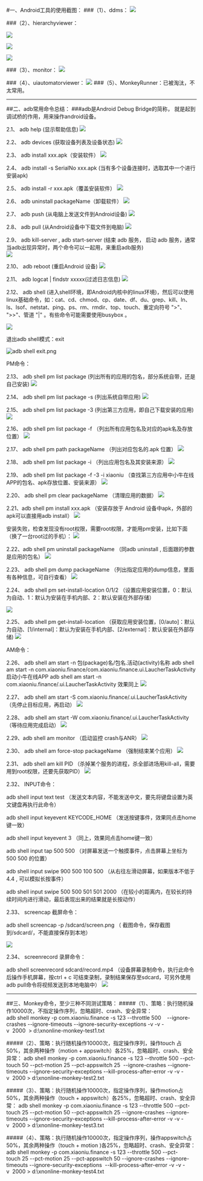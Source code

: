 #一、Android工具的使用截图：
###（1）、ddms：
![](http://upload-images.jianshu.io/upload_images/1464121-c1cf1e923ddfd673.png?imageMogr2/auto-orient/strip%7CimageView2/2/w/1240)

###（2）、hierarchyviewer：

![](http://upload-images.jianshu.io/upload_images/1464121-79891c74826a6d4c.png?imageMogr2/auto-orient/strip%7CimageView2/2/w/1240)

![](http://upload-images.jianshu.io/upload_images/1464121-f6c2ed3df40a3abd.png?imageMogr2/auto-orient/strip%7CimageView2/2/w/1240)

![](http://upload-images.jianshu.io/upload_images/1464121-e74b0856d40955e6.png?imageMogr2/auto-orient/strip%7CimageView2/2/w/1240)

###（3）、monitor：
![](http://upload-images.jianshu.io/upload_images/1464121-19b27c644e588354.png?imageMogr2/auto-orient/strip%7CimageView2/2/w/1240)

###（4）、uiautomatorviewer：
![](http://upload-images.jianshu.io/upload_images/1464121-64bd2fe90f7552b1.png?imageMogr2/auto-orient/strip%7CimageView2/2/w/1240)
###（5）、MonkeyRunner：已被淘汰，不太常用。
***
##二、adb常用命令总结：
###adb是Android Debug Bridge的简称， 就是起到调试桥的作用，用来操作android设备。

2.1、 adb help (显示帮助信息)
![](http://upload-images.jianshu.io/upload_images/1464121-b11bd91c21ac4e85.png?imageMogr2/auto-orient/strip%7CimageView2/2/w/1240)

2.2、 adb devices (获取设备列表及设备状态)
![](http://upload-images.jianshu.io/upload_images/1464121-257433e0f8c6f707.png?imageMogr2/auto-orient/strip%7CimageView2/2/w/1240)

2.3、 adb install xxx.apk（安装软件）
![](http://upload-images.jianshu.io/upload_images/1464121-57cb256e5c67817c.png?imageMogr2/auto-orient/strip%7CimageView2/2/w/1240)

2.4、 adb install -s  SerialNo xxx.apk (当有多个设备连接时，选取其中一个进行安装apk)


2.5、 adb install -r xxx.apk（覆盖安装软件）
![](http://upload-images.jianshu.io/upload_images/1464121-c8db1ef634f774cc.png?imageMogr2/auto-orient/strip%7CimageView2/2/w/1240)

2.6、 adb uninstall packageName（卸载软件）
![](http://upload-images.jianshu.io/upload_images/1464121-bc23f08c95e1f5b7.png?imageMogr2/auto-orient/strip%7CimageView2/2/w/1240)

2.7、 adb push (从电脑上发送文件到Android设备)
![](http://upload-images.jianshu.io/upload_images/1464121-9a6a77ceec3d7560.png?imageMogr2/auto-orient/strip%7CimageView2/2/w/1240)

2.8、 adb pull (从Android设备中下载文件到电脑)
![](http://upload-images.jianshu.io/upload_images/1464121-69fe27f812a5857a.png?imageMogr2/auto-orient/strip%7CimageView2/2/w/1240)

2.9、 adb kill-server , adb start-server (结束 adb 服务， 启动 adb 服务，通常当adb出现异常时，两个命令可以一起用，来重启adb服务)                
![](http://upload-images.jianshu.io/upload_images/1464121-9eedef67553b271e.png?imageMogr2/auto-orient/strip%7CimageView2/2/w/1240)

2.10、 adb reboot (重启Android 设备)
![](http://upload-images.jianshu.io/upload_images/1464121-5899af7400a9d733.png?imageMogr2/auto-orient/strip%7CimageView2/2/w/1240)
                                                                                                                                   
2.11、 adb logcat | findstr xxxxx(过滤日志信息)
![](http://upload-images.jianshu.io/upload_images/1464121-20ee9a8bf85a52c6.png?imageMogr2/auto-orient/strip%7CimageView2/2/w/1240)


2.12、 adb shell (进入shell环境，即Android内核中的linux环境)，然后可以使用linux基础命令，如：cat、cd、chmod、cp、date、df、du、grep、kill、ln、ls、lsof、netstat、ping、ps、rm、rmdir、top、touch、重定向符号 ">"、 ">>"、管道 "|" 。有些命令可能需要使用busybox 。

![](http://upload-images.jianshu.io/upload_images/1464121-f9f70ca29d53cb37.png?imageMogr2/auto-orient/strip%7CimageView2/2/w/1240)

退出adb shell模式：exit

![adb shell exit.png](http://upload-images.jianshu.io/upload_images/1464121-15d0ea5bc9e4078c.png?imageMogr2/auto-orient/strip%7CimageView2/2/w/1240)

PM命令：

2.13、 adb shell pm list package (列出所有的应用的包名，部分系统自带，还是自己安装)
![](http://upload-images.jianshu.io/upload_images/1464121-987c3fa80406e0a3.png?imageMogr2/auto-orient/strip%7CimageView2/2/w/1240)

2.14、 adb shell pm list package -s (列出系统自带应用)
![](http://upload-images.jianshu.io/upload_images/1464121-a1d1a8c09379f6a0.png?imageMogr2/auto-orient/strip%7CimageView2/2/w/1240)

2.15、 adb shell pm list package -3 (列出第三方应用，即自己下载安装的应用)
![](http://upload-images.jianshu.io/upload_images/1464121-0c4cc4ebcb8f3260.png?imageMogr2/auto-orient/strip%7CimageView2/2/w/1240)

2.16、 adb shell pm list package -f （列出所有应用包名及对应的apk名及存放位置）
![](http://upload-images.jianshu.io/upload_images/1464121-d872a10c2d85be04.png?imageMogr2/auto-orient/strip%7CimageView2/2/w/1240)


2.17、 adb shell pm path packageName （列出对应包名的.apk 位置）
![](http://upload-images.jianshu.io/upload_images/1464121-9917e06479ec9704.png?imageMogr2/auto-orient/strip%7CimageView2/2/w/1240)


2.18、 adb shell pm list package -i （列出应用包名及其安装来源）
![](http://upload-images.jianshu.io/upload_images/1464121-d2eb1028ed126053.png?imageMogr2/auto-orient/strip%7CimageView2/2/w/1240)

2.19、 adb shell pm list package -f -3 -i xiaoniu （查找第三方应用中小牛在线APP的包名、apk存放位置、安装来源）
![](http://upload-images.jianshu.io/upload_images/1464121-c5728ac535bedbc8.png?imageMogr2/auto-orient/strip%7CimageView2/2/w/1240)


2.20、 adb shell pm clear packageName （清理应用的数据）
![](http://upload-images.jianshu.io/upload_images/1464121-6be30f5e52c19b1d.png?imageMogr2/auto-orient/strip%7CimageView2/2/w/1240)

2.21、adb shell pm install xxx.apk （安装存放于 Android 设备中apk，外部的apk可以直接用adb install）
![](http://upload-images.jianshu.io/upload_images/1464121-628888c5097f19eb.png?imageMogr2/auto-orient/strip%7CimageView2/2/w/1240)

安装失败，检查发现没有root权限，需要root权限，才能用pm安装，比如下面（换了一台root过的手机）：
![](http://upload-images.jianshu.io/upload_images/1464121-7e5fb4fdc5ad1771.png?imageMogr2/auto-orient/strip%7CimageView2/2/w/1240)

2.22、adb shell pm uninstall packageName （同adb uninstall , 后面跟的参数是应用的包名）
![](http://upload-images.jianshu.io/upload_images/1464121-da503d5749e89524.png?imageMogr2/auto-orient/strip%7CimageView2/2/w/1240)

2.23、 adb shell pm dump packageName （列出指定应用的dump信息，里面有各种信息，可自行查看）
![](http://upload-images.jianshu.io/upload_images/1464121-b19122cc2bba71c9.png?imageMogr2/auto-orient/strip%7CimageView2/2/w/1240)

2.24、 adb shell pm set-install-location 0/1/2  （设置应用安装位置，0：默认为自动、1：默认为安装在手机内部、2：默认安装在外部存储）

![](http://upload-images.jianshu.io/upload_images/1464121-a4aa6bf52054094a.png?imageMogr2/auto-orient/strip%7CimageView2/2/w/1240)

2.25、 adb shell pm get-install-location  （获取应用安装位置，[0/auto]：默认为自动、[1/internal]：默认为安装在手机内部、[2/external]：默认安装在外部存储)
![](http://upload-images.jianshu.io/upload_images/1464121-3f7dafd20f117e1c.png?imageMogr2/auto-orient/strip%7CimageView2/2/w/1240)


AM命令：

2.26、 adb shell  am start -n 包(package)名/包名.活动(activity)名称
adb shell am start -n com.xiaoniu.finance/com.xiaoniu.finance.ui.LaucherTaskActivity  启动小牛在线APP
adb shell am start -n com.xiaoniu.finance/.ui.LaucherTaskActivity  效果同上
![](http://upload-images.jianshu.io/upload_images/1464121-c3327cefe49d36b3.png?imageMogr2/auto-orient/strip%7CimageView2/2/w/1240)

2.27、 adb shell am start -S com.xiaoniu.finance/.ui.LaucherTaskActivity  （先停止目标应用，再启动）
![](http://upload-images.jianshu.io/upload_images/1464121-ff3b86afe68d546e.png?imageMogr2/auto-orient/strip%7CimageView2/2/w/1240)

2.28、 adb shell am start -W com.xiaoniu.finance/.ui.LaucherTaskActivity （等待应用完成启动）
![](http://upload-images.jianshu.io/upload_images/1464121-41f7dff86fdc6eb3.png?imageMogr2/auto-orient/strip%7CimageView2/2/w/1240)

2.29、adb shell am monitor  （启动监控 crash与ANR）
![](http://upload-images.jianshu.io/upload_images/1464121-a160b020f43661e4.png?imageMogr2/auto-orient/strip%7CimageView2/2/w/1240)

2.30、 adb shell am force-stop  packageName （强制结束某个应用）
![](http://upload-images.jianshu.io/upload_images/1464121-cb4e1226a8773494.png?imageMogr2/auto-orient/strip%7CimageView2/2/w/1240)

2.31、 adb shell am kill PID  （杀掉某个服务的进程，杀全部进场用kill-all，需要用到root权限，还要先获取PID）
![](http://upload-images.jianshu.io/upload_images/1464121-b8771e44c55f426a.png?imageMogr2/auto-orient/strip%7CimageView2/2/w/1240)

2.32、 INPUT命令：

adb shell input text test （发送文本内容，不能发送中文，要先将键盘设置为英文键盘再执行此命令）

adb shell input keyevent KEYCODE_HOME （发送按键事件，效果同点击home键一致）

adb shell input keyevent 3  （同上，效果同点击home键一致）

adb shell input tap 500 500 （对屏幕发送一个触摸事件，点击屏幕上坐标为 500 500 的位置）

adb shell input swipe 900 500 100 500 （从右往左滑动屏幕，如果版本不低于 4.4 , 可以模拟长按事件）

adb shell input swipe 500 500 501 501 2000 （在较小的距离内，在较长的持续时间内进行滑动，最后表现出来的结果就是长按动作）


2.33、 screencap 截屏命令：

adb shell screencap -p /sdcard/screen.png （ 截图命令，保存截图到/sdcard/，不能直接保存到本地）

![](http://upload-images.jianshu.io/upload_images/1464121-2d3cf6cfadef67ab.png?imageMogr2/auto-orient/strip%7CimageView2/2/w/1240)

2.34、 screenrecord  录屏命令：

adb shell screenrecord sdcard/record.mp4 （设备屏幕录制命令，执行此命令后操作手机屏幕，按ctrl + c 可结束录制，录制结果保存至sdcard，可另外使用adb pull命令将视频发送到本地电脑中）
![](http://upload-images.jianshu.io/upload_images/1464121-36d232115a095f5d.png?imageMogr2/auto-orient/strip%7CimageView2/2/w/1240)
***
##三、Monkey命令，至少三种不同测试策略：
#####（1）、策略：执行随机操作10000次，不指定操作序列，忽略超时、crash、安全异常：
adb shell monkey -p com.xiaoniu.finance -s 123 --throttle 500    --ignore-crashes --ignore-timeouts --ignore-security-exceptions -v -v -v  2000  > d:\xnonline-monkey-test1.txt

#####（2）、策略：执行随机操作10000次，指定操作序列，操作touch 占50%，其余两种操作（motion + appswitch）各25%，忽略超时、crash、安全异常：
adb shell monkey -p com.xiaoniu.finance -s 123 --throttle 500 --pct-touch 50 --pct-motion 25 --pct-appswitch 25  --ignore-crashes --ignore-timeouts --ignore-security-exceptions --kill-process-after-error -v -v -v  2000 > d:\xnonline-monkey-test2.txt

#####（3）、策略：执行随机操作10000次，指定操作序列，操作motion占50%，其余两种操作（touch + appswitch）各25%，忽略超时、crash、安全异常：
adb shell monkey -p com.xiaoniu.finance -s 123 --throttle 500 --pct-touch 25 --pct-motion 50 --pct-appswitch 25 --ignore-crashes --ignore-timeouts --ignore-security-exceptions --kill-process-after-error -v -v -v  2000 > d:\xnonline-monkey-test3.txt

#####（4）、策略：执行随机操作10000次，指定操作序列，操作appswitch占50%，其余两种操作（touch + motion )各25%，忽略超时、crash、安全异常：
adb shell monkey -p com.xiaoniu.finance -s 123 --throttle 500 --pct-touch 25 --pct-motion 25 --pct-appswitch 50 --ignore-crashes --ignore-timeouts --ignore-security-exceptions  --kill-process-after-error -v -v -v  2000 > d:\xnonline-monkey-test4.txt
